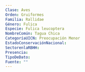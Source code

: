 ```yaml
---
Clase: Aves
Orden: Gruiformes
Familia: Rallidae
Género: Fulica
Especie: Fulica leucoptera
NombreComún: Tagua Chica
CategoríaUICN: Preocupación Menor
EstadoConservaciónNacional: 
SectorenlaRBHH: 
Presencia: 
TipoDeDato: 
Fuente: ""
---
```

